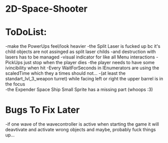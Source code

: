 # 2D-Space-Shooter

# ToDoList:

-make the PowerUps feel/look heavier
-the Split Laser is fucked up bc it's child objects are not assinged as split laser childs
-and destruction with lasers has to be managed
-visual indicator for like all Menu interactions
-PickUps just stop when the player dies
-the player needs to have some ivincibility when hit 
-Every WaitForSeconds in IEnumerators are using the scaledTime which they a times should not...
-(at least the standart_lvl_3_weapon turret) while facing left or right the upper barrel is in the focus  
-the Expender Space Ship Small Sprite has a missing part (whoops :3)

# Bugs To Fix Later

-if one wave of the wavecontroller is active when starting the game it will deavtivate and activate wrong objects and maybe, probably fuck things up...

